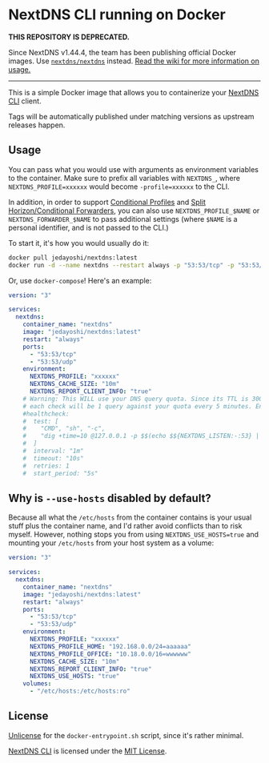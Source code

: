 # NextDNS CLI running on Docker

**THIS REPOSITORY IS DEPRECATED.**

Since NextDNS v1.44.4, the team has been publishing official Docker images.
Use [`nextdns/nextdns`](https://hub.docker.com/r/nextdns/nextdns) instead.
[Read the wiki for more information on usage.](https://github.com/nextdns/nextdns/wiki/Docker)

---

This is a simple Docker image that allows you to containerize
your [NextDNS CLI](https://github.com/nextdns/nextdns) client.

Tags will be automatically published under matching versions as upstream releases happen.

## Usage

You can pass what you would use with arguments as environment variables to the container.
Make sure to prefix all variables with `NEXTDNS_`, where `NEXTDNS_PROFILE=xxxxxx` would become `-profile=xxxxxx` to the CLI.

In addition, in order to support
[Conditional Profiles](https://github.com/nextdns/nextdns/wiki/Conditional-Profile) and 
[Split Horizon/Conditional Forwarders](https://github.com/nextdns/nextdns/wiki/Split-Horizon),
you can also use `NEXTDNS_PROFILE_$NAME` or `NEXTDNS_FORWARDER_$NAME` to pass additional settings
(where `$NAME` is a personal identifier, and is not passed to the CLI.)

To start it, it's how you would usually do it:

```sh
docker pull jedayoshi/nextdns:latest
docker run -d --name nextdns --restart always -p "53:53/tcp" -p "53:53/udp" --env "NEXTDNS_PROFILE=xxxxxx" --env "NEXTDNS_CACHE_SIZE=10m" --env "NEXTDNS_REPORT_CLIENT_INFO=true" jedayoshi/nextdns:latest"
```

Or, use `docker-compose`! Here's an example:

```yaml
version: "3"

services:
  nextdns:
    container_name: "nextdns"
    image: "jedayoshi/nextdns:latest"
    restart: "always"
    ports:
      - "53:53/tcp"
      - "53:53/udp"
    environment:
      NEXTDNS_PROFILE: "xxxxxx"
      NEXTDNS_CACHE_SIZE: "10m"
      NEXTDNS_REPORT_CLIENT_INFO: "true"
    # Warning: This WILL use your DNS query quota. Since its TTL is 300s,
    # each check will be 1 query against your quota every 5 minutes. Enable carefully.
    #healthcheck:
    #  test: [
    #    "CMD", "sh", "-c",
    #    "dig +time=10 @127.0.0.1 -p $$(echo $${NEXTDNS_LISTEN:-:53} | rev | cut -d: -f1 | rev) probe-test.dns.nextdns.io"
    #  ]
    #  interval: "1m"
    #  timeout: "10s"
    #  retries: 1
    #  start_period: "5s"
```

## Why is `--use-hosts` disabled by default?

Because all what the `/etc/hosts` from the container contains is your usual
stuff plus the container name, and I'd rather avoid conflicts than to risk myself.
However, nothing stops you from using `NEXTDNS_USE_HOSTS=true` and
mounting your `/etc/hosts` from your host system as a volume:

```yaml
version: "3"

services:
  nextdns:
    container_name: "nextdns"
    image: "jedayoshi/nextdns:latest"
    restart: "always"
    ports:
      - "53:53/tcp"
      - "53:53/udp"
    environment:
      NEXTDNS_PROFILE: "xxxxxx"
      NEXTDNS_PROFILE_HOME: "192.168.0.0/24=aaaaaa"
      NEXTDNS_PROFILE_OFFICE: "10.18.0.0/16=wwwwww"
      NEXTDNS_CACHE_SIZE: "10m"
      NEXTDNS_REPORT_CLIENT_INFO: "true"
      NEXTDNS_USE_HOSTS: "true"
    volumes:
      - "/etc/hosts:/etc/hosts:ro"
```

## License

[Unlicense](LICENSE) for the `docker-entrypoint.sh` script, since it's rather minimal.

[NextDNS CLI](https://github.com/nextdns/nextdns) is licensed under the
[MIT License](https://github.com/nextdns/nextdns/blob/master/LICENSE).
